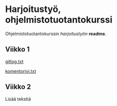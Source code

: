 # Harjoitustyö, ohjelmistotuotantokurssi

Ohjelmistotuotantokurssin *harjoitustyön* **readme**.

## Viikko 1

[gitlog.txt](https://github.com/afroseppo/ot-harjoitustyo/blob/master/laskarit/viikko1/gitlog.txt)

[komentorivi.txt](https://github.com/afroseppo/ot-harjoitustyo/blob/master/laskarit/viikko1/komentorivi.txt)

## Viikko 2

Lisää tekstiä

